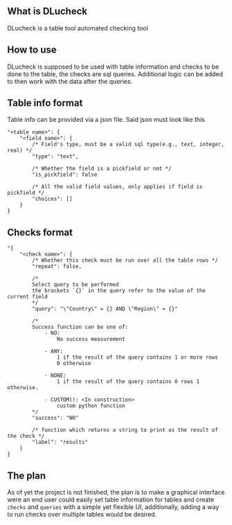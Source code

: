 ## What is DLucheck
DLucheck is a table tool automated checking tool

## How to use
DLucheck is supposed to be used with table information and checks to be done to
the table, the checks are sql queries. Additional logic can be added to then work
with the data after the queries.


## Table info format
Table info can be provided via a json file. Said json must look like this
```
"<table name>": {
    "<field name>": {
        /* Field's type, must be a valid sql type(e.g., text, integer, real) */
        "type": "text",

        /* Whether the field is a pickfield or not */
        "is_pickfield": false

        /* All the valid field values, only applies if field is pickfield */
        "choices": []
    }
}
```

## Checks format
```
"{
    "<check name>": {
        /* Whether this check must be run over all the table rows */
        "repeat": false,

        /*
        Select query to be performed
        the brackets `{}` in the query refer to the value of the current field
        */
        "query": "\"Country\" = {} AND \"Region\" = {}"

        /*
        Success function can be one of:
            - NO:
                No success measurement

            - ANY:
                1 if the result of the query contains 1 or more rows
                0 otherwise

            - NONE:
                1 if the result of the query contains 0 rows 1 otherwise.

            - CUSTOM(): <In construction>
                custom python function
        */
        "success": "NO"

        /* function which returns a string to print as the result of the check */
        "label": "results"
    }
}
```

## The plan
As of yet the project is not finished, the plan is to make a graphical interface
were an end user could easily set table information for tables and create
`checks` and `queries` with a simple yet flexible UI, additionally, adding a way
to run checks over multiple tables would be desired.
